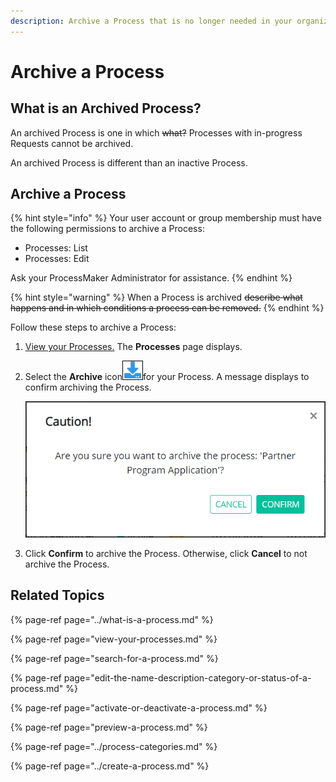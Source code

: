 ```yaml
---
description: Archive a Process that is no longer needed in your organization.
---
```


# Archive a Process

## What is an Archived Process?

An archived Process is one in which ~~what?~~ Processes with in-progress Requests cannot be archived.

An archived Process is different than an inactive Process.



## Archive a Process

{% hint style="info" %}
Your user account or group membership must have the following permissions to archive a Process:

* Processes: List
* Processes: Edit

Ask your ProcessMaker Administrator for assistance.
{% endhint %}

{% hint style="warning" %}
When a Process is archived ~~describe what happens and in which conditions a process can be removed.~~
{% endhint %}

Follow these steps to archive a Process:

1. [View your Processes.](./#view-your-processes) The **Processes** page displays.
2. Select the **Archive** icon![](../../../.gitbook/assets/archive-process-icon-processes-page-processes.png)for your Process. A message displays to confirm archiving the Process.  

   ![](../../../.gitbook/assets/archive-process-confirmation-processes.png)

3. Click **Confirm** to archive the Process. Otherwise, click **Cancel** to not archive the Process.

## Related Topics

{% page-ref page="../what-is-a-process.md" %}

{% page-ref page="view-your-processes.md" %}

{% page-ref page="search-for-a-process.md" %}

{% page-ref page="edit-the-name-description-category-or-status-of-a-process.md" %}

{% page-ref page="activate-or-deactivate-a-process.md" %}

{% page-ref page="preview-a-process.md" %}

{% page-ref page="../process-categories.md" %}

{% page-ref page="../create-a-process.md" %}

